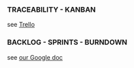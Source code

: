 ### TRACEABILITY - KANBAN

see [Trello](https://trello.com/b/cme9WxGp/scrumninja)

### BACKLOG - SPRINTS - BURNDOWN

see [our Google doc](https://docs.google.com/spreadsheets/d/17rfTCSoRqOnUuR5g6kFaG-SVQL5z5yzy6gRJRHu6xLo/edit#gid=1463738340)
